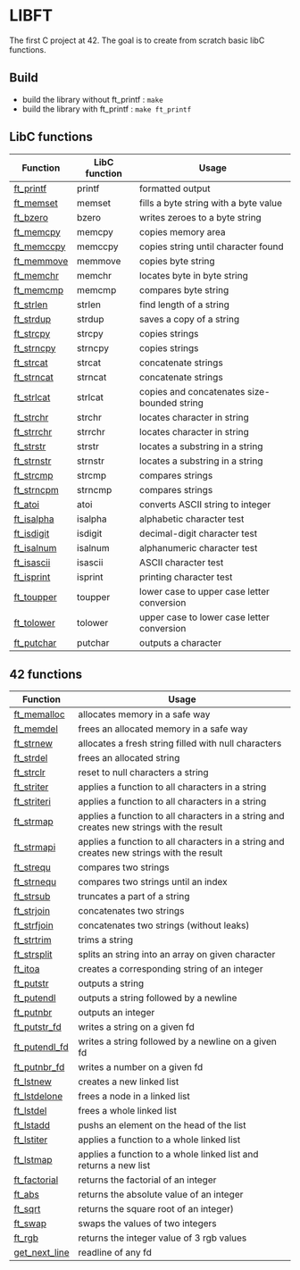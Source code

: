 # LIBFT

The first C project at 42. The goal is to create from scratch basic libC functions.

## Build

- build the library without ft_printf :
	`make`
- build the library with ft_printf :
	`make ft_printf`

## LibC functions

| **Function** | **LibC function** | **Usage** |
| ------------ | ----------------- | --------- |
|[ft\_printf](https://github.com/theduv/libft/blob/master/srcs/ft_printf.c)|printf|formatted output|
|[ft\_memset](https://github.com/theduv/libft/blob/master/srcs/ft_memset.c)|memset|fills a byte string with a byte value|
|[ft\_bzero](https://github.com/theduv/libft/blob/master/srcs/ft_bzero.c)|bzero|writes zeroes to a byte string|
|[ft\_memcpy](https://github.com/theduv/libft/blob/master/srcs/ft_memcpy.c)|memcpy|copies memory area|
|[ft\_memccpy](https://github.com/theduv/libft/blob/master/srcs/ft_memccpy.c)|memccpy|copies string until character found|
|[ft\_memmove](https://github.com/theduv/libft/blob/master/srcs/ft_memmove.c)|memmove|copies byte string|
|[ft\_memchr](https://github.com/theduv/libft/blob/master/srcs/ft_memchr.c)|memchr|locates byte in byte string|
|[ft\_memcmp](https://github.com/theduv/libft/blob/master/srcs/ft_memcmp.c)|memcmp|compares byte string|
|[ft\_strlen](https://github.com/theduv/libft/blob/master/srcs/ft_strlen.c)|strlen|find length of a string|
|[ft\_strdup](https://github.com/theduv/libft/blob/master/srcs/ft_strdup.c)|strdup|saves a copy of a string|
|[ft\_strcpy](https://github.com/theduv/libft/blob/master/srcs/ft_strcpy.c)|strcpy|copies strings|
|[ft\_strncpy](https://github.com/theduv/libft/blob/master/srcs/ft_strncpy.c)|strncpy|copies strings|
|[ft\_strcat](https://github.com/theduv/libft/blob/master/srcs/ft_strcat.c)|strcat|concatenate strings|
|[ft\_strncat](https://github.com/theduv/libft/blob/master/srcs/ft_strncat.c)|strncat|concatenate strings|
|[ft\_strlcat](https://github.com/theduv/libft/blob/master/srcs/ft_strncat.c)|strlcat|copies and concatenates size-bounded string|
|[ft\_strchr](https://github.com/theduv/libft/blob/master/srcs/ft_strchr.c)|strchr|locates character in string|
|[ft\_strrchr](https://github.com/theduv/libft/blob/master/srcs/ft_strrchr.c)|strrchr|locates character in string|
|[ft\_strstr](https://github.com/theduv/libft/blob/master/srcs/ft_strstr.c)|strstr|locates a substring in a string|
|[ft\_strnstr](https://github.com/theduv/libft/blob/master/srcs/ft_strnstr.c)|strnstr|locates a substring in a string|
|[ft\_strcmp](https://github.com/theduv/libft/blob/master/srcs/ft_strcmp.c)|strcmp|compares strings|
|[ft\_strncpm](https://github.com/theduv/libft/blob/master/srcs/ft_strncmp.c)|strncmp|compares strings|
|[ft\_atoi](https://github.com/theduv/libft/blob/master/srcs/ft_atoi.c)|atoi|converts ASCII string to integer|
|[ft\_isalpha](https://github.com/theduv/libft/blob/master/srcs/ft_isalpha.c)|isalpha|alphabetic character test|
|[ft\_isdigit](https://github.com/theduv/libft/blob/master/srcs/ft_isdigit.c)|isdigit|decimal-digit character test|
|[ft\_isalnum](https://github.com/theduv/libft/blob/master/srcs/ft_isalnum.c)|isalnum|alphanumeric character test|
|[ft\_isascii](https://github.com/theduv/libft/blob/master/srcs/ft_isascii.c)|isascii|ASCII character test|
|[ft\_isprint](https://github.com/theduv/libft/blob/master/srcs/ft_isprint.c)|isprint|printing character test|
|[ft\_toupper](https://github.com/theduv/libft/blob/master/srcs/ft_toupper.c)|toupper|lower case to upper case letter conversion|
|[ft\_tolower](https://github.com/theduv/libft/blob/master/srcs/ft_tolower.c)|tolower|upper case to lower case letter conversion|
|[ft\_putchar](https://github.com/theduv/libft/blob/master/srcs/ft_putchar)|putchar|outputs a character|

## 42 functions

| **Function** | **Usage** |
| ------------ | --------- |
|[ft\_memalloc](https://github.com/theduv/libft/blob/master/srcs/ft_memalloc.c)|allocates memory in a safe way|
|[ft\_memdel](https://github.com/theduv/libft/blob/master/srcs/ft_memdel.c)|frees an allocated memory in a safe way|
|[ft\_strnew](https://github.com/theduv/libft/blob/master/srcs/ft_strnew.c)|allocates a fresh string filled with null characters|
|[ft\_strdel](https://github.com/theduv/libft/blob/master/srcs/ft_strnew.c)|frees an allocated string|
|[ft\_strclr](https://github.com/theduv/libft/blob/master/srcs/ft_strclr.c)|reset to null characters a string|
|[ft\_striter](https://github.com/theduv/libft/blob/master/srcs/ft_striter.c)|applies a function to all characters in a string|
|[ft\_striteri](https://github.com/theduv/libft/blob/master/srcs/ft_striteri.c)|applies a function to all characters in a string|
|[ft\_strmap](https://github.com/theduv/libft/blob/master/srcs/ft_strmap.c)|applies a function to all characters in a string and creates new strings with the result|
|[ft\_strmapi](https://github.com/theduv/libft/blob/master/srcs/ft_strmapi.c)|applies a function to all characters in a string and creates new strings with the result|
|[ft\_strequ](https://github.com/theduv/libft/blob/master/srcs/ft_strequ.c)|compares two strings|
|[ft\_strnequ](https://github.com/theduv/libft/blob/master/srcs/ft_strnequ.c)|compares two strings until an index|
|[ft\_strsub](https://github.com/theduv/libft/blob/master/srcs/ft_strsub.c)|truncates a part of a string|
|[ft\_strjoin](https://github.com/theduv/libft/blob/master/srcs/ft_strjoin.c)|concatenates two strings|
|[ft\_strfjoin](https://github.com/theduv/libft/blob/master/srcs/ft_strfjoin.c)|concatenates two strings (without leaks)|
|[ft\_strtrim](https://github.com/theduv/libft/blob/master/srcs/ft_strtrim.c)|trims a string|
|[ft\_strsplit](https://github.com/theduv/libft/blob/master/srcs/ft_strsplit.c)|splits an string into an array on given character|
|[ft\_itoa](https://github.com/theduv/libft/blob/master/srcs/ft_itoa.c)|creates a corresponding string of an integer|
|[ft\_putstr](https://github.com/theduv/libft/blob/master/srcs/ft_putstr.c)|outputs a string|
|[ft\_putendl](https://github.com/theduv/libft/blob/master/srcs/ft_putendl.c)|outputs a string followed by a newline|
|[ft\_putnbr](https://github.com/theduv/libft/blob/master/srcs/ft_putnbr.c)|outputs an integer|[ft\_putchar\_fd](https://github.com/theduv/libft/blob/master/srcs/ft_putchar_fd.c)|writes a character on a given fd|
|[ft\_putstr\_fd](https://github.com/theduv/libft/blob/master/srcs/ft_putstr_fd.c)|writes a string on a given fd|
|[ft\_putendl\_fd](https://github.com/theduv/libft/blob/master/srcs/ft_putendl_fd.c)|writes a string followed by a newline on a given fd|
|[ft\_putnbr\_fd](https://github.com/theduv/libft/blob/master/srcs/ft_putnbr_fd.c)|writes a number on a given fd|
|[ft\_lstnew](https://github.com/theduv/libft/blob/master/srcs/ft_lstnew.c)|creates a new linked list|
|[ft\_lstdelone](https://github.com/theduv/libft/blob/master/srcs/ft_lstdelone.c)|frees a node in a linked list|
|[ft\_lstdel](https://github.com/theduv/libft/blob/master/srcs/ft_lstdel.c)|frees a whole linked list|
|[ft\_lstadd](https://github.com/theduv/libft/blob/master/srcs/ft_lstadd.c)|pushs an element on the head of the list|
|[ft\_lstiter](https://github.com/theduv/libft/blob/master/srcs/ft_lstiter.c)|applies a function to a whole linked list|
|[ft\_lstmap](https://github.com/theduv/libft/blob/master/srcs/ft_lstmap.c)|applies a function to a whole linked list and returns a new list|
|[ft\_factorial](https://github.com/theduv/libft/blob/master/srcs/ft_factorial.c)|returns the factorial of an integer|
|[ft\_abs](https://github.com/theduv/libft/blob/master/srcs/ft_abs.c)|returns the absolute value of an integer|
|[ft\_sqrt](https://github.com/theduv/libft/blob/master/srcs/ft_sqrt.c)|returns the square root of an integer)|
|[ft\_swap](https://github.com/theduv/libft/blob/master/srcs/ft_swap.c)|swaps the values of two integers|
|[ft\_rgb](https://github.com/theduv/libft/blob/master/srcs/ft_rgb.c)|returns the integer value of 3 rgb values|
|[get\_next\_line](https://github.com/theduv/libft/blob/master/srcs/get_next_line.c)|readline of any fd|

